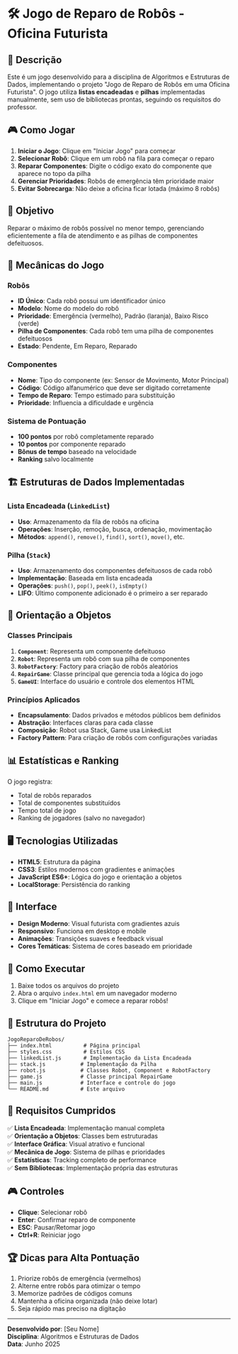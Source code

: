 # 🛠️ Jogo de Reparo de Robôs - Oficina Futurista

## 📝 Descrição

Este é um jogo desenvolvido para a disciplina de Algoritmos e Estruturas de Dados, implementando o projeto "Jogo de Reparo de Robôs em uma Oficina Futurista". O jogo utiliza **listas encadeadas** e **pilhas** implementadas manualmente, sem uso de bibliotecas prontas, seguindo os requisitos do professor.

## 🎮 Como Jogar

1. **Iniciar o Jogo**: Clique em "Iniciar Jogo" para começar
2. **Selecionar Robô**: Clique em um robô na fila para começar o reparo
3. **Reparar Componentes**: Digite o código exato do componente que aparece no topo da pilha
4. **Gerenciar Prioridades**: Robôs de emergência têm prioridade maior
5. **Evitar Sobrecarga**: Não deixe a oficina ficar lotada (máximo 8 robôs)

## 🎯 Objetivo

Reparar o máximo de robôs possível no menor tempo, gerenciando eficientemente a fila de atendimento e as pilhas de componentes defeituosos.

## 🔧 Mecânicas do Jogo

### Robôs
- **ID Único**: Cada robô possui um identificador único
- **Modelo**: Nome do modelo do robô
- **Prioridade**: Emergência (vermelho), Padrão (laranja), Baixo Risco (verde)
- **Pilha de Componentes**: Cada robô tem uma pilha de componentes defeituosos
- **Estado**: Pendente, Em Reparo, Reparado

### Componentes
- **Nome**: Tipo do componente (ex: Sensor de Movimento, Motor Principal)
- **Código**: Código alfanumérico que deve ser digitado corretamente
- **Tempo de Reparo**: Tempo estimado para substituição
- **Prioridade**: Influencia a dificuldade e urgência

### Sistema de Pontuação
- **100 pontos** por robô completamente reparado
- **10 pontos** por componente reparado
- **Bônus de tempo** baseado na velocidade
- **Ranking** salvo localmente

## 🏗️ Estruturas de Dados Implementadas

### Lista Encadeada (`LinkedList`)
- **Uso**: Armazenamento da fila de robôs na oficina
- **Operações**: Inserção, remoção, busca, ordenação, movimentação
- **Métodos**: `append()`, `remove()`, `find()`, `sort()`, `move()`, etc.

### Pilha (`Stack`)
- **Uso**: Armazenamento dos componentes defeituosos de cada robô
- **Implementação**: Baseada em lista encadeada
- **Operações**: `push()`, `pop()`, `peek()`, `isEmpty()`
- **LIFO**: Último componente adicionado é o primeiro a ser reparado

## 🔄 Orientação a Objetos

### Classes Principais

1. **`Component`**: Representa um componente defeituoso
2. **`Robot`**: Representa um robô com sua pilha de componentes
3. **`RobotFactory`**: Factory para criação de robôs aleatórios
4. **`RepairGame`**: Classe principal que gerencia toda a lógica do jogo
5. **`GameUI`**: Interface do usuário e controle dos elementos HTML

### Princípios Aplicados
- **Encapsulamento**: Dados privados e métodos públicos bem definidos
- **Abstração**: Interfaces claras para cada classe
- **Composição**: Robot usa Stack, Game usa LinkedList
- **Factory Pattern**: Para criação de robôs com configurações variadas

## 📊 Estatísticas e Ranking

O jogo registra:
- Total de robôs reparados
- Total de componentes substituídos
- Tempo total de jogo
- Ranking de jogadores (salvo no navegador)

## 🖥️ Tecnologias Utilizadas

- **HTML5**: Estrutura da página
- **CSS3**: Estilos modernos com gradientes e animações
- **JavaScript ES6+**: Lógica do jogo e orientação a objetos
- **LocalStorage**: Persistência do ranking

## 🎨 Interface

- **Design Moderno**: Visual futurista com gradientes azuis
- **Responsivo**: Funciona em desktop e mobile
- **Animações**: Transições suaves e feedback visual
- **Cores Temáticas**: Sistema de cores baseado em prioridade

## 🚀 Como Executar

1. Baixe todos os arquivos do projeto
2. Abra o arquivo `index.html` em um navegador moderno
3. Clique em "Iniciar Jogo" e comece a reparar robôs!

## 📁 Estrutura do Projeto

```
JogoReparoDeRobos/
├── index.html          # Página principal
├── styles.css          # Estilos CSS
├── linkedList.js       # Implementação da Lista Encadeada
├── stack.js           # Implementação da Pilha
├── robot.js           # Classes Robot, Component e RobotFactory
├── game.js            # Classe principal RepairGame
├── main.js            # Interface e controle do jogo
└── README.md          # Este arquivo
```

## 🎯 Requisitos Cumpridos

✅ **Lista Encadeada**: Implementação manual completa  
✅ **Orientação a Objetos**: Classes bem estruturadas  
✅ **Interface Gráfica**: Visual atrativo e funcional  
✅ **Mecânica de Jogo**: Sistema de pilhas e prioridades  
✅ **Estatísticas**: Tracking completo de performance  
✅ **Sem Bibliotecas**: Implementação própria das estruturas  

## 🎮 Controles

- **Clique**: Selecionar robô
- **Enter**: Confirmar reparo de componente
- **ESC**: Pausar/Retomar jogo
- **Ctrl+R**: Reiniciar jogo

## 🏆 Dicas para Alta Pontuação

1. Priorize robôs de emergência (vermelhos)
2. Alterne entre robôs para otimizar o tempo
3. Memorize padrões de códigos comuns
4. Mantenha a oficina organizada (não deixe lotar)
5. Seja rápido mas preciso na digitação

---

**Desenvolvido por**: [Seu Nome]  
**Disciplina**: Algoritmos e Estruturas de Dados  
**Data**: Junho 2025
